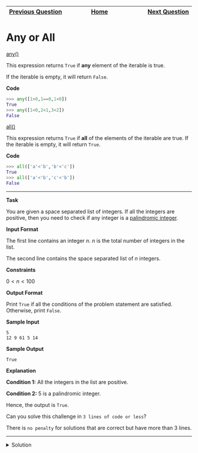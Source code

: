 | <img width=1000>[Previous Question](https://github.com/Kevin-Lago/python-hackerrank-solutions/tree/main/src/built_ins/athlete_sort)</img> | <img width=1000>[Home](https://github.com/Kevin-Lago/python-hackerrank-solutions)</img> | <img width=1000>[Next Question](https://github.com/Kevin-Lago/python-hackerrank-solutions/tree/main/src/built_ins/ginorts)</img> |
|:---|:---:|---:|

# Any or All

[any()]()

This expression returns ```True``` if __any__ element of the iterable is true.

If the iterable is empty, it will return ```False```.

__Code__

```python
>>> any([1>0,1==0,1<0])
True
>>> any([1<0,2<1,3<2])
False
```

[all()]()

This expression returns ```True``` if __all__ of the elements of the iterable are true. If the iterable is empty, it will return ```True```.

__Code__

```python
>>> all(['a'<'b','b'<'c'])
True
>>> all(['a'<'b','c'<'b'])
False
```

---

__Task__

You are given a space separated list of integers. If all the integers are positive, then you need to check if any integer is a [palindromic integer]().

__Input Format__

The first line contains an integer $n$. $n$ is the total number of integers in the list.

The second line contains the space separated list of $n$ integers.

__Constraints__

$0 < n < 100$

__Output Format__

Print ```True``` if all the conditions of the problem statement are satisfied. Otherwise, print ```False```.

__Sample Input__

```
5
12 9 61 5 14 
```

__Sample Output__

```
True
```

__Explanation__

__Condition 1:__ All the integers in the list are positive.

__Condition 2:__ 5 is a palindromic integer.

Hence, the output is ```True```.

Can you solve this challenge in ```3 lines of code or less```?

There is ```no penalty``` for solutions that are correct but have more than 3 lines.

---

<details><summary>Solution</summary>
    
```python
if __name__ == '__main__':
    n = int(input())
    a = list(input().split())
    print(all([int(i) > 0 for i in a]) and any([i == i[::-1] for i in a]))
```
</details>
